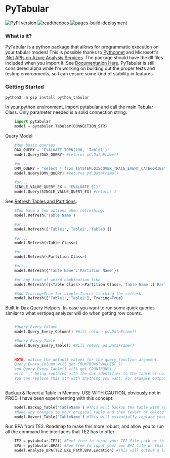 
# PyTabular
[![PyPI version](https://badge.fury.io/py/python-tabular.svg)](https://badge.fury.io/py/python-tabular)
[![readthedocs](https://github.com/Curts0/PyTabular/actions/workflows/readthedocs.yml/badge.svg)](https://github.com/Curts0/PyTabular/actions/workflows/readthedocs.yml)
[![pages-build-deployment](https://github.com/Curts0/PyTabular/actions/workflows/pages/pages-build-deployment/badge.svg)](https://github.com/Curts0/PyTabular/actions/workflows/pages/pages-build-deployment)

### What is it?

PyTabular is a python package that allows for programmatic execution on your tabular models! This is possible thanks to [Pythonnet](https://pythonnet.github.io/) and Microsoft's [.Net APIs on Azure Analysis Services](https://docs.microsoft.com/en-us/dotnet/api/microsoft.analysisservices?view=analysisservices-dotnet). The package should have the dll files included when you import it. See [Documentation Here](https://curts0.github.io/PyTabular/). PyTabular is still considered alpha while I'm working on building out the proper tests and testing environments, so I can ensure some kind of stability in features.

### Getting Started

```powershell
python3 -m pip install python_tabular
```

In your python environment, import pytabular and call the main Tabular Class. Only parameter needed is a solid connection string.

```python
    import pytabular
    model = pytabular.Tabular(CONNECTION_STR)
```

Query Model

```python
    #Run basic queries
    DAX_QUERY = "EVALUATE TOPN(100, 'Table1')"
    model.Query(DAX_QUERY) #returns pd.DataFrame()

    #or...
    DMV_QUERY = "select * from $SYSTEM.DISCOVER_TRACE_EVENT_CATEGORIES"
    model.Query(DMV_QUERY) #returns pd.DataFrame()

    #or...
    SINGLE_VALUE_QUERY_EX = "EVALUATE {1}"
    model.Query(SINGLE_VALUE_QUERY_EX) #returns 1
```

See [Refresh Tables and Partitions](https://curts0.github.io/PyTabular/Tabular/#refresh).

```python
    #You have a few options when refreshing. 
    model.Refresh('Table Name')

    #or...
    model.Refresh(['Table1','Table2','Table3'])

    #or...
    model.Refresh(<Table Class>)

    #or...
    model.Refresh(<Partition Class>)

    #or...
    model.Refresh({'Table Name':'Partition Name'})

    #or any kind of weird combination like
    model.Refresh([{<Table Class>:<Partition Class>,'Table Name':['Partition1','Partition2']},'Table Name','Table Name2'])

    #Add Tracing=True for simple Traces tracking the refresh.
    model.Refresh(['Table1','Table2'], Tracing=True)

```

Built In Dax Query Helpers. In-case you want to run some quick queries similar to what vertipaq analyzer will do when getting row counts.
```python

    #Query Every Column
    model.Query_Every_Column() #Will return pd.DataFrame()

    #Query Every Table
    model.Query_Every_Table() #Will return pd.DataFrame()
    
    '''
    NOTE, notice the default values for the query_function argument. 
    Query_Every_Column will get COUNTROWS(VALUES(_))
    and Query_Every_Table() will get COUNTROWS(_)
    with '_' being replaced with the dax identifier to the table or column in question.
    You can replace this str with anything you want. For example output the MIN(_) or MAX(_) of each column rather than the default queries.
    '''
```

Backup & Revert a Table in Memory. USE WITH CAUTION, obviously not in PROD. I have been experimenting with this concept. 
```python
    model.Backup_Table('TableName') #This will backup the table with surround items (columns,measures,relationships,roles,hierarchies,etc.) and will add a suffix of '_backup'
    #Make any changes to your original table and then revert or delete backup as necessary
    model.Revert_Table('TableName') #This will essentially replace your original with _backup
```

Run BPA from TE2. Roadmap to make this more robust, and allow you to run all the command line interfaces that TE2 has to offer.
```python
    TE2 = pytabular.TE2() #Feel free to input your TE2 File path or this will download for you.
    BPA = pytabular.BPA() #Fee free to input your own BPA file or this will download for you from: https://raw.githubusercontent.com/microsoft/Analysis-Services/master/BestPracticeRules/BPARules.json
    model.Analyze_BPA(TE2.EXE_Path,BPA.Location) #This will output a list of BPA violations...
```